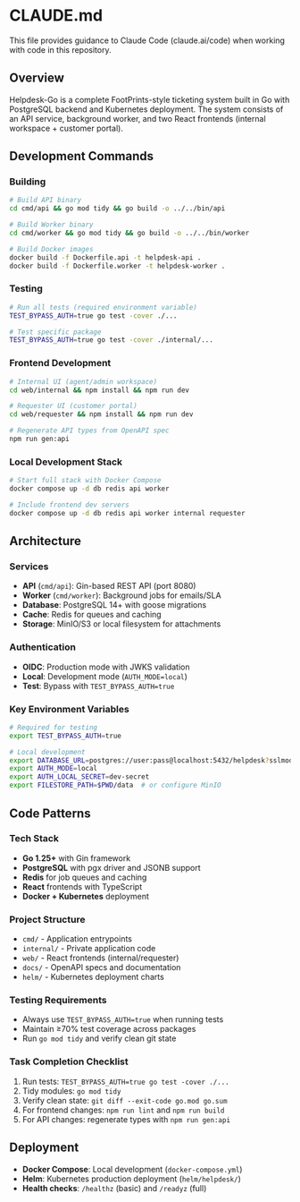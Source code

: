 # CLAUDE.md

This file provides guidance to Claude Code (claude.ai/code) when working with code in this repository.

## Overview
Helpdesk-Go is a complete FootPrints-style ticketing system built in Go with PostgreSQL backend and Kubernetes deployment. The system consists of an API service, background worker, and two React frontends (internal workspace + customer portal).

## Development Commands

### Building
```bash
# Build API binary
cd cmd/api && go mod tidy && go build -o ../../bin/api

# Build Worker binary  
cd cmd/worker && go mod tidy && go build -o ../../bin/worker

# Build Docker images
docker build -f Dockerfile.api -t helpdesk-api .
docker build -f Dockerfile.worker -t helpdesk-worker .
```

### Testing
```bash
# Run all tests (required environment variable)
TEST_BYPASS_AUTH=true go test -cover ./...

# Test specific package
TEST_BYPASS_AUTH=true go test -cover ./internal/...
```

### Frontend Development
```bash
# Internal UI (agent/admin workspace)
cd web/internal && npm install && npm run dev

# Requester UI (customer portal)
cd web/requester && npm install && npm run dev

# Regenerate API types from OpenAPI spec
npm run gen:api
```

### Local Development Stack
```bash
# Start full stack with Docker Compose
docker compose up -d db redis api worker

# Include frontend dev servers
docker compose up -d db redis api worker internal requester
```

## Architecture

### Services
- **API** (`cmd/api`): Gin-based REST API (port 8080)
- **Worker** (`cmd/worker`): Background jobs for emails/SLA
- **Database**: PostgreSQL 14+ with goose migrations
- **Cache**: Redis for queues and caching
- **Storage**: MinIO/S3 or local filesystem for attachments

### Authentication
- **OIDC**: Production mode with JWKS validation  
- **Local**: Development mode (`AUTH_MODE=local`)
- **Test**: Bypass with `TEST_BYPASS_AUTH=true`

### Key Environment Variables
```bash
# Required for testing
export TEST_BYPASS_AUTH=true

# Local development
export DATABASE_URL=postgres://user:pass@localhost:5432/helpdesk?sslmode=disable
export AUTH_MODE=local
export AUTH_LOCAL_SECRET=dev-secret
export FILESTORE_PATH=$PWD/data  # or configure MinIO
```

## Code Patterns

### Tech Stack
- **Go 1.25+** with Gin framework
- **PostgreSQL** with pgx driver and JSONB support
- **Redis** for job queues and caching
- **React** frontends with TypeScript
- **Docker + Kubernetes** deployment

### Project Structure
- `cmd/` - Application entrypoints
- `internal/` - Private application code  
- `web/` - React frontends (internal/requester)
- `docs/` - OpenAPI specs and documentation
- `helm/` - Kubernetes deployment charts

### Testing Requirements
- Always use `TEST_BYPASS_AUTH=true` when running tests
- Maintain ≥70% test coverage across packages
- Run `go mod tidy` and verify clean git state

### Task Completion Checklist
1. Run tests: `TEST_BYPASS_AUTH=true go test -cover ./...`
2. Tidy modules: `go mod tidy`
3. Verify clean state: `git diff --exit-code go.mod go.sum`
4. For frontend changes: `npm run lint` and `npm run build`
5. For API changes: regenerate types with `npm run gen:api`

## Deployment
- **Docker Compose**: Local development (`docker-compose.yml`)
- **Helm**: Kubernetes production deployment (`helm/helpdesk/`)
- **Health checks**: `/healthz` (basic) and `/readyz` (full)